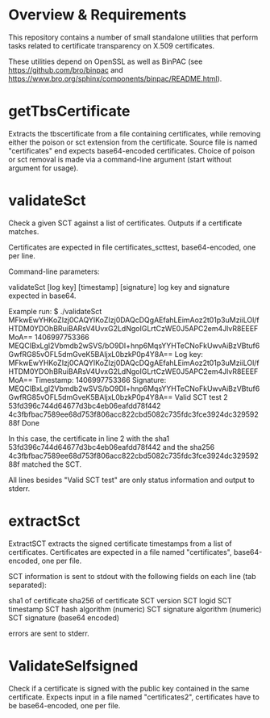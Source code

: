 Overview & Requirements
=======================

This repository contains a number of small standalone utilities that perform
tasks related to certificate transparency on X.509 certificates.

These utilities depend on OpenSSL as well as BinPAC (see https://github.com/bro/binpac
and https://www.bro.org/sphinx/components/binpac/README.html).

getTbsCertificate
=================

Extracts the tbscertificate from a file containing certificates, while removing
either the poison or sct extension from the certificate. Source file is named
"certificates" end expects base64-encoded certificates. Choice of poison or sct removal
is made via a command-line argument (start without argument for usage).


validateSct
===========

Check a given SCT against a list of certificates. Outputs if a certificate matches.

Certificates are expected in file certificates_scttest, base64-encoded, one per line.

Command-line parameters:

validateSct [log key] [timestamp] [signature]
log key and signature expected in base64.

Example run:
$ ./validateSct MFkwEwYHKoZIzj0CAQYIKoZIzj0DAQcDQgAEfahLEimAoz2t01p3uMziiLOl/fHTDM0YDOhBRuiBARsV4UvxG2LdNgoIGLrtCzWE0J5APC2em4JlvR8EEEFMoA== 1406997753366 MEQCIBxLgl2Vbmdb2wSVS/bO9DI+hnp6MqsYYHTeCNoFkUwvAiBzVBtuf6GwfRG85vOFL5dmGveK5BAljxL0bzkP0p4Y8A==
Log key: MFkwEwYHKoZIzj0CAQYIKoZIzj0DAQcDQgAEfahLEimAoz2t01p3uMziiLOl/fHTDM0YDOhBRuiBARsV4UvxG2LdNgoIGLrtCzWE0J5APC2em4JlvR8EEEFMoA==
Timestamp: 1406997753366
Signature: MEQCIBxLgl2Vbmdb2wSVS/bO9DI+hnp6MqsYYHTeCNoFkUwvAiBzVBtuf6GwfRG85vOFL5dmGveK5BAljxL0bzkP0p4Y8A==
Valid SCT test	2	53fd396c744d64677d3bc4eb06eafdd78f442	4c3fbfbac7589ee68d753f806acc822cbd5082c735fdc3fce3924dc32959288f
Done

In this case, the certificate in line 2 with the sha1
53fd396c744d64677d3bc4eb06eafdd78f442 and the sha256
4c3fbfbac7589ee68d753f806acc822cbd5082c735fdc3fce3924dc32959288f
matched the SCT.

All lines besides "Valid SCT test" are only status information and output to stderr.

extractSct
==========

ExtractSCT extracts the signed certificate timestamps from a list of certificates.
Certificates are expected in a file named "certificates", base64-encoded, one per file.

SCT information is sent to stdout with the following fields on each line (tab separated):

sha1 of certificate
sha256 of certificate
SCT version
SCT logid
SCT timestamp
SCT hash algorithm (numeric)
SCT signature algorithm (numeric)
SCT signature (base64 encoded)

errors are sent to stderr.

ValidateSelfsigned
==================

Check if a certificate is signed with the public key contained in the same certificate.
Expects input in a file named "certificates2", certificates have to be base64-encoded,
one per file.

